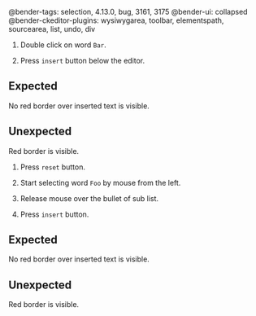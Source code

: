 @bender-tags: selection, 4.13.0, bug, 3161, 3175
@bender-ui: collapsed
@bender-ckeditor-plugins: wysiwygarea, toolbar, elementspath, sourcearea, list, undo, div

1. Double click on word `Bar`.

1. Press `insert` button below the editor.

  ## Expected

  No red border over inserted text is visible.

  ## Unexpected

  Red border is visible.

1. Press `reset` button.

1. Start selecting word `Foo` by mouse from the left.

1. Release mouse over the bullet of sub list.

1. Press `insert` button.

## Expected

No red border over inserted text is visible.

## Unexpected

Red border is visible.

